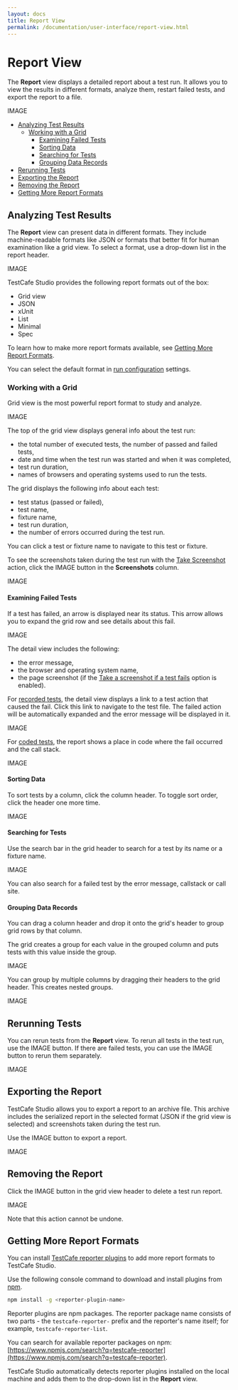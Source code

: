 ```yaml
---
layout: docs
title: Report View
permalink: /documentation/user-interface/report-view.html
---
```

# Report View

The **Report** view displays a detailed report about a test run. It allows you to view the results in different formats, analyze them, restart failed tests, and export the report to a file.

IMAGE

* [Analyzing Test Results](#analyzing-test-results)
  * [Working with a Grid](#working-with-a-grid)
    * [Examining Failed Tests](#examining-failed-tests)
    * [Sorting Data](#sorting-data)
    * [Searching for Tests](#searching-for-tests)
    * [Grouping Data Records](#grouping-data-records)
* [Rerunning Tests](#rerunning-tests)
* [Exporting the Report](#exporting-the-report)
* [Removing the Report](#removing-the-report)
* [Getting More Report Formats](#getting-more-report-formats)

## Analyzing Test Results

The **Report** view can present data in different formats. They include machine-readable formats like JSON or formats that better fit for human examination like a grid view. To select a format, use a drop-down list in the report header.

IMAGE

TestCafe Studio provides the following report formats out of the box:

* Grid view
* JSON
* xUnit
* List
* Minimal
* Spec

To learn how to make more report formats available, see [Getting More Report Formats](#getting-more-report-formats).

You can select the default format in [run configuration](run-configuration-dialog.md) settings.

### Working with a Grid

Grid view is the most powerful report format to study and analyze.

IMAGE

The top of the grid view displays general info about the test run:

* the total number of executed tests, the number of passed and failed tests,
* date and time when the test run was started and when it was completed,
* test run duration,
* names of browsers and operating systems used to run the tests.

The grid displays the following info about each test:

* test status (passed or failed),
* test name,
* fixture name,
* test run duration,
* the number of errors occurred during the test run.

You can click a test or fixture name to navigate to this test or fixture.

To see the screenshots taken during the test run with the [Take Screenshot](../working-with-testcafe-studio/recording-tests/test-actions/browser-actions.md#take-screenshot) action, click the IMAGE button in the **Screenshots** column.

IMAGE

#### Examining Failed Tests

If a test has failed, an arrow is displayed near its status. This arrow allows you to expand the grid row and see details about this fail.

IMAGE

The detail view includes the following:

* the error message,
* the browser and operating system name,
* the page screenshot (if the [Take a screenshot if a test fails](run-configurations-dialog.md) option is enabled).

For [recorded tests](../working-with-testcafe-studio/organizing-tests.md#recorded-tests-files), the detail view displays a link to a test action that caused the fail. Click this link to navigate to the test file. The failed action will be automatically expanded and the error message will be displayed in it.

IMAGE

For [coded tests](../working-with-testcafe-studio/organizing-tests.md#coded-tests-files), the report shows a place in code where the fail occurred and the call stack.

IMAGE

#### Sorting Data

To sort tests by a column, click the column header. To toggle sort order, click the header one more time.

IMAGE

#### Searching for Tests

Use the search bar in the grid header to search for a test by its name or a fixture name.

IMAGE

You can also search for a failed test by the error message, callstack or call site.

#### Grouping Data Records

You can drag a column header and drop it onto the grid's header to group grid rows by that column.

The grid creates a group for each value in the grouped column and puts tests with this value inside the group.

IMAGE

You can group by multiple columns by dragging their headers to the grid header. This creates nested groups.

IMAGE

## Rerunning Tests

You can rerun tests from the **Report** view. To rerun all tests in the test run, use the IMAGE button. If there are failed tests, you can use the IMAGE button to rerun them separately.

IMAGE

## Exporting the Report

TestCafe Studio allows you to export a report to an archive file. This archive includes the serialized report in the selected format (JSON if the grid view is selected) and screenshots taken during the test run.

Use the IMAGE button to export a report.

IMAGE

## Removing the Report

Click the IMAGE button in the grid view header to delete a test run report.

IMAGE

Note that this action cannot be undone.

## Getting More Report Formats

You can install [TestCafe reporter plugins](https://devexpress.github.io/testcafe/documentation/using-testcafe/common-concepts/reporters.html) to add more report formats to TestCafe Studio.

Use the following console command to download and install plugins from [npm](https://www.npmjs.com/).

```sh
npm install -g <reporter-plugin-name>
```

Reporter plugins are npm packages. The reporter package name consists of two parts - the `testcafe-reporter-` prefix and the reporter's name itself; for example,  `testcafe-reporter-list`.

You can search for available reporter packages on npm: [https://www.npmjs.com/search?q=testcafe-reporter](https://www.npmjs.com/search?q=testcafe-reporter).

TestCafe Studio automatically detects reporter plugins installed on the local machine and adds them to the drop-down list in the **Report** view.